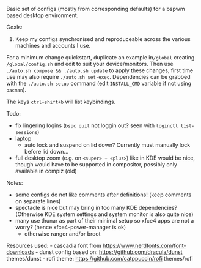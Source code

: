  
Basic set of configs (mostly from corresponding defaults) for a bspwm based desktop environment.

Goals:
1. Keep my configs synchronised and reproduceable across the various machines and accounts I use.

For a minimum change quickstart, duplicate an example in`/global` creating `/global/config.sh` and edit to suit your device/monitors. Then use `./auto.sh compose && ./auto.sh update` to apply these changes, first time use may also require `./auto.sh set-exec`. Dependencies can be grabbed with the `./auto.sh setup` command (edit `INSTALL_CMD` variable if not using `pacman`).

The keys `ctrl+shift+b` will list keybindings.

Todo:
- fix lingering logins (`bspc quit` not loggin out? seen with `loginctl list-sessions`)
- laptop
    - auto lock and suspend on lid down? Currently must manually lock before lid down...
- full desktop zoom (e.g. on `<super> + <plus>`) like in KDE would be nice, though would have to be supported in compositor, possibly only available in compiz (old)

Notes:
- some configs do not like comments after definitions! (keep comments on separate lines)
- spectacle is nice but may bring in too many KDE dependencies? (Otherwise KDE system settings and system monitor is also quite nice)
- many use thunar as part of their minimal setup so xfce4 apps are not a worry? (hence xfce4-power-manager is ok)
    - otherwise ranger and/or broot

Resources used:
    - cascadia font from https://www.nerdfonts.com/font-downloads
    - dunst config based on: https://github.com/dracula/dunst themes/dunst
    - rofi theme: https://github.com/catppuccin/rofi themes/rofi

